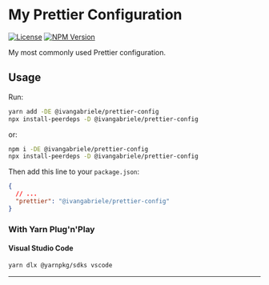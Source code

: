 # My Prettier Configuration

[![License][img-license]][lnk-license] [![NPM Version][img-npm]][lnk-npm]

My most commonly used Prettier configuration.

## Usage

Run:

```sh
yarn add -DE @ivangabriele/prettier-config
npx install-peerdeps -D @ivangabriele/prettier-config
```

or:

```sh
npm i -DE @ivangabriele/prettier-config
npx install-peerdeps -D @ivangabriele/prettier-config
```

Then add this line to your `package.json`:

```json
{
  // ...
  "prettier": "@ivangabriele/prettier-config"
}
```

### With Yarn Plug'n'Play

#### Visual Studio Code

```sh
yarn dlx @yarnpkg/sdks vscode
```

---

[img-license]: https://img.shields.io/github/license/ivangabriele/prettier-config?style=flat-square
[img-npm]: https://img.shields.io/npm/v/@ivangabriele/prettier-config?style=flat-square
[lnk-license]: https://github.com/ivangabriele/prettier-config/blob/main/LICENSE
[lnk-npm]: https://www.npmjs.com/package/@ivangabriele/prettier-config
